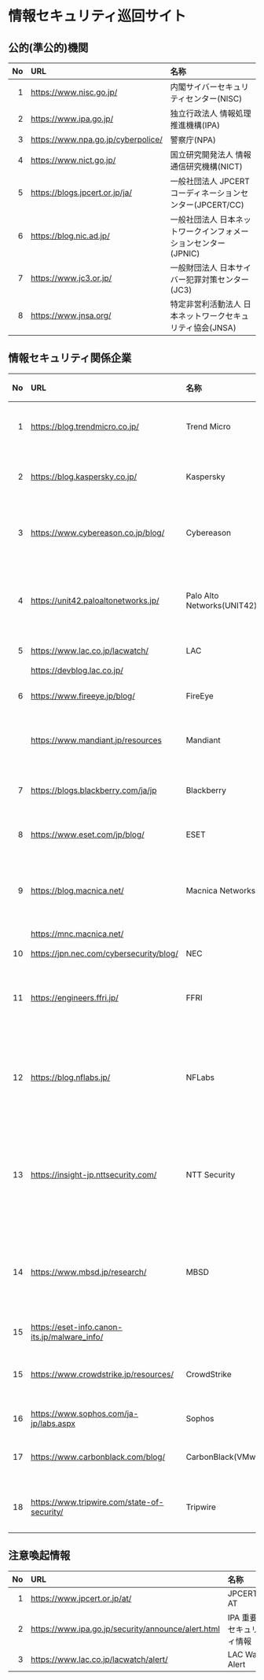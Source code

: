 # 情報セキュリティ巡回サイト

## 公的(準公的)機関
|No|URL|名称|
|--:|:--|:--|
|  1|https://www.nisc.go.jp/               |内閣サイバーセキュリティセンター(NISC)                   |
|  2|https://www.ipa.go.jp/                |独立行政法人 情報処理推進機構(IPA)                       |
|  3|https://www.npa.go.jp/cyberpolice/    |警察庁(NPA)                                              |
|  4|https://www.nict.go.jp/               |国立研究開発法人 情報通信研究機構(NICT)                  |
|  5|https://blogs.jpcert.or.jp/ja/        |一般社団法人 JPCERT コーディネーションセンター(JPCERT/CC)|
|  6|https://blog.nic.ad.jp/               |一般社団法人 日本ネットワークインフォメーションセンター(JPNIC)| 
|  7|https://www.jc3.or.jp/                |一般財団法人 日本サイバー犯罪対策センター(JC3)       | 
|  8|https://www.jnsa.org/                 |特定非営利活動法人 日本ネットワークセキュリティ協会(JNSA)|

## 情報セキュリティ関係企業
|No|URL|名称|カナ名称
|--:|:--|:--|:--|
|  1|https://blog.trendmicro.co.jp/              |Trend Micro               |トレンドマイクロ        |
|  2|https://blog.kaspersky.co.jp/               |Kaspersky                 |カスペルスキー          |
|  3|https://www.cybereason.co.jp/blog/          |Cybereason                |サイバーリーズン        |
|  4|https://unit42.paloaltonetworks.jp/         |Palo Alto Networks(UNIT42)|パロアルトネットワークス|
|  5|https://www.lac.co.jp/lacwatch/             |LAC                       |ラック                  |
|   |https://devblog.lac.co.jp/                  |                          ||
|  6|https://www.fireeye.jp/blog/                |FireEye                   |ファイアアイ            |
|   |https://www.mandiant.jp/resources           |Mandiant                  |マンディエント|
|  7|https://blogs.blackberry.com/ja/jp          |Blackberry                |ブラックベリー|
|  8|https://www.eset.com/jp/blog/               |ESET                      |イーセット              |
|  9|https://blog.macnica.net/                   |Macnica Networks          |マクニカネットワークス| 
|   |https://mnc.macnica.net/                    |                          ||
| 10|https://jpn.nec.com/cybersecurity/blog/     |NEC                       |日本電気|
| 11|https://engineers.ffri.jp/                  |FFRI                      |エフエフアールアイ| 
| 12|https://blog.nflabs.jp/                     |NFLabs                    |エヌ・エフ・ラボラトリーズ|
| 13|https://insight-jp.nttsecurity.com/         |NTT Security              |エヌ・ティ・ティセキュリティ|
| 14|https://www.mbsd.jp/research/               |MBSD                      |三井物産セキュアディレクション|
| 15|https://eset-info.canon-its.jp/malware_info/|||
| 15|https://www.crowdstrike.jp/resources/       |CrowdStrike               |クラウドストライク      |
| 16|https://www.sophos.com/ja-jp/labs.aspx      |Sophos                    |ソフォス                |
| 17|https://www.carbonblack.com/blog/           |CarbonBlack(VMware)       |カーボンブラック       |
| 18|https://www.tripwire.com/state-of-security/ |Tripwire                  |トリップワイヤー       |

## 注意喚起情報
|No|URL|名称|
|--:|:--|:--|
|  1|https://www.jpcert.or.jp/at/                    　 |JPCERT/CC AT              |
|  2|https://www.ipa.go.jp/security/announce/alert.html |IPA 重要なセキュリティ情報 |
|  3|https://www.lac.co.jp/lacwatch/alert/              |LAC Watch Alert  |
